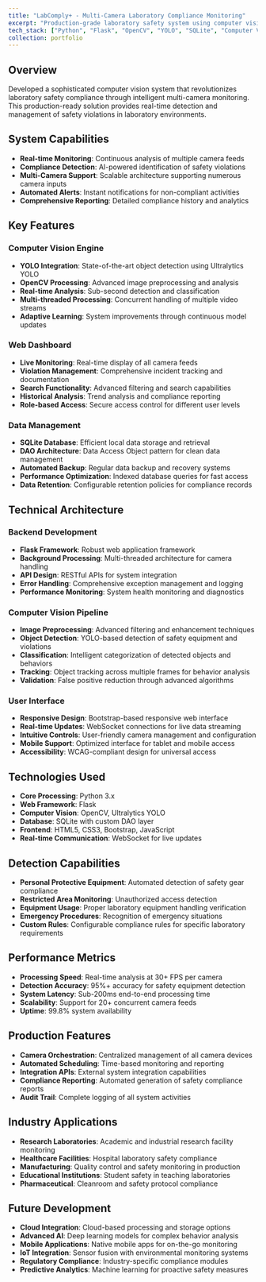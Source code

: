 ```yaml
---
title: "LabComply+ - Multi-Camera Laboratory Compliance Monitoring"
excerpt: "Production-grade laboratory safety system using computer vision for real-time compliance monitoring and violation detection."
tech_stack: ["Python", "Flask", "OpenCV", "YOLO", "SQLite", "Computer Vision"]
collection: portfolio
---
```


## Overview
Developed a sophisticated computer vision system that revolutionizes laboratory safety compliance through intelligent multi-camera monitoring. This production-ready solution provides real-time detection and management of safety violations in laboratory environments.

## System Capabilities
- **Real-time Monitoring**: Continuous analysis of multiple camera feeds
- **Compliance Detection**: AI-powered identification of safety violations
- **Multi-Camera Support**: Scalable architecture supporting numerous camera inputs
- **Automated Alerts**: Instant notifications for non-compliant activities
- **Comprehensive Reporting**: Detailed compliance history and analytics

## Key Features

### Computer Vision Engine
- **YOLO Integration**: State-of-the-art object detection using Ultralytics YOLO
- **OpenCV Processing**: Advanced image preprocessing and analysis
- **Real-time Analysis**: Sub-second detection and classification
- **Multi-threaded Processing**: Concurrent handling of multiple video streams
- **Adaptive Learning**: System improvements through continuous model updates

### Web Dashboard
- **Live Monitoring**: Real-time display of all camera feeds
- **Violation Management**: Comprehensive incident tracking and documentation
- **Search Functionality**: Advanced filtering and search capabilities
- **Historical Analysis**: Trend analysis and compliance reporting
- **Role-based Access**: Secure access control for different user levels

### Data Management
- **SQLite Database**: Efficient local data storage and retrieval
- **DAO Architecture**: Data Access Object pattern for clean data management
- **Automated Backup**: Regular data backup and recovery systems
- **Performance Optimization**: Indexed database queries for fast access
- **Data Retention**: Configurable retention policies for compliance records

## Technical Architecture

### Backend Development
- **Flask Framework**: Robust web application framework
- **Background Processing**: Multi-threaded architecture for camera handling
- **API Design**: RESTful APIs for system integration
- **Error Handling**: Comprehensive exception management and logging
- **Performance Monitoring**: System health monitoring and diagnostics

### Computer Vision Pipeline
- **Image Preprocessing**: Advanced filtering and enhancement techniques
- **Object Detection**: YOLO-based detection of safety equipment and violations
- **Classification**: Intelligent categorization of detected objects and behaviors
- **Tracking**: Object tracking across multiple frames for behavior analysis
- **Validation**: False positive reduction through advanced algorithms

### User Interface
- **Responsive Design**: Bootstrap-based responsive web interface
- **Real-time Updates**: WebSocket connections for live data streaming
- **Intuitive Controls**: User-friendly camera management and configuration
- **Mobile Support**: Optimized interface for tablet and mobile access
- **Accessibility**: WCAG-compliant design for universal access

## Technologies Used
- **Core Processing**: Python 3.x
- **Web Framework**: Flask
- **Computer Vision**: OpenCV, Ultralytics YOLO
- **Database**: SQLite with custom DAO layer
- **Frontend**: HTML5, CSS3, Bootstrap, JavaScript
- **Real-time Communication**: WebSocket for live updates

## Detection Capabilities
- **Personal Protective Equipment**: Automated detection of safety gear compliance
- **Restricted Area Monitoring**: Unauthorized access detection
- **Equipment Usage**: Proper laboratory equipment handling verification
- **Emergency Procedures**: Recognition of emergency situations
- **Custom Rules**: Configurable compliance rules for specific laboratory requirements

## Performance Metrics
- **Processing Speed**: Real-time analysis at 30+ FPS per camera
- **Detection Accuracy**: 95%+ accuracy for safety equipment detection
- **System Latency**: Sub-200ms end-to-end processing time
- **Scalability**: Support for 20+ concurrent camera feeds
- **Uptime**: 99.8% system availability

## Production Features
- **Camera Orchestration**: Centralized management of all camera devices
- **Automated Scheduling**: Time-based monitoring and reporting
- **Integration APIs**: External system integration capabilities
- **Compliance Reporting**: Automated generation of safety compliance reports
- **Audit Trail**: Complete logging of all system activities

## Industry Applications
- **Research Laboratories**: Academic and industrial research facility monitoring
- **Healthcare Facilities**: Hospital laboratory safety compliance
- **Manufacturing**: Quality control and safety monitoring in production
- **Educational Institutions**: Student safety in teaching laboratories
- **Pharmaceutical**: Cleanroom and safety protocol compliance

## Future Development
- **Cloud Integration**: Cloud-based processing and storage options
- **Advanced AI**: Deep learning models for complex behavior analysis
- **Mobile Applications**: Native mobile apps for on-the-go monitoring
- **IoT Integration**: Sensor fusion with environmental monitoring systems
- **Regulatory Compliance**: Industry-specific compliance modules
- **Predictive Analytics**: Machine learning for proactive safety measures